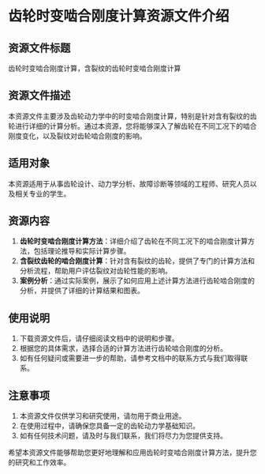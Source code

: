 # 齿轮时变啮合刚度计算资源文件介绍

## 资源文件标题
齿轮时变啮合刚度计算，含裂纹的齿轮时变啮合刚度计算

## 资源文件描述
本资源文件主要涉及齿轮动力学中的时变啮合刚度计算，特别是针对含有裂纹的齿轮进行详细的计算分析。通过本资源，您将能够深入了解齿轮在不同工况下的啮合刚度变化，以及裂纹对齿轮啮合刚度的影响。

## 适用对象
本资源适用于从事齿轮设计、动力学分析、故障诊断等领域的工程师、研究人员以及相关专业的学生。

## 资源内容
1. **齿轮时变啮合刚度计算方法**：详细介绍了齿轮在不同工况下的啮合刚度计算方法，包括理论推导和实际计算步骤。
2. **含裂纹齿轮的啮合刚度计算**：针对含有裂纹的齿轮，提供了专门的计算方法和分析流程，帮助用户评估裂纹对齿轮性能的影响。
3. **案例分析**：通过实际案例，展示了如何应用上述计算方法进行齿轮啮合刚度的分析，并提供了详细的计算结果和图表。

## 使用说明
1. 下载资源文件后，请仔细阅读文档中的说明和步骤。
2. 根据您的具体需求，选择合适的计算方法进行齿轮啮合刚度的分析。
3. 如有任何疑问或需要进一步的帮助，请参考文档中的联系方式与我们取得联系。

## 注意事项
1. 本资源文件仅供学习和研究使用，请勿用于商业用途。
2. 在使用过程中，请确保您具备一定的齿轮动力学基础知识。
3. 如有任何技术问题，请及时与我们联系，我们将尽力为您提供支持。

希望本资源文件能够帮助您更好地理解和应用齿轮时变啮合刚度计算方法，提升您的研究和工作效率。
